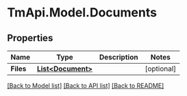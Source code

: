 # TmApi.Model.Documents
## Properties

Name | Type | Description | Notes
------------ | ------------- | ------------- | -------------
**Files** | [**List&lt;Document&gt;**](Document.md) |  | [optional] 

[[Back to Model list]](../README.md#documentation-for-models) [[Back to API list]](../README.md#documentation-for-api-endpoints) [[Back to README]](../README.md)


